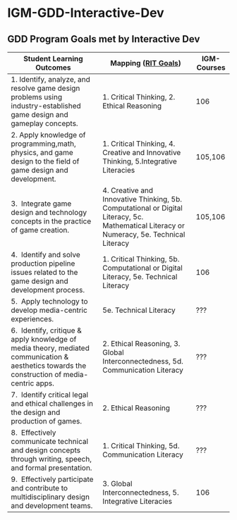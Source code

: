 # IGM-GDD-Interactive-Dev

## GDD Program Goals met by Interactive Dev


Student Learning Outcomes | Mapping ([RIT Goals](https://www.rit.edu/academicaffairs/outcomes/institutional-assessment/essential-outcomes)) | IGM-Courses
--- | --- | ---
1.&nbsp;Identify, analyze, and resolve game design problems using industry-established game design and gameplay concepts. | 1. Critical Thinking, 2. Ethical Reasoning | 106
2.&nbsp;Apply knowledge of programming,math, physics, and game design to the field of game design and development. | 1. Critical Thinking, 4. Creative and Innovative Thinking, 5.Integrative Literacies | 105,106
3.&nbsp; Integrate game design and technology concepts in the practice of game creation. | 4. Creative and Innovative Thinking, 5b. Computational or Digital Literacy, 5c. Mathematical Literacy or Numeracy, 5e. Technical Literacy | 105,106
4.&nbsp; Identify and solve production pipeline issues related to the game design and development process. | 1. Critical Thinking, 5b. Computational or Digital Literacy, 5e. Technical Literacy | 106
5.&nbsp; Apply technology to develop media-centric experiences. | 5e. Technical Literacy | ???
6.&nbsp; Identify, critique & apply knowledge of media theory, mediated communication & aesthetics towards the construction of media-centric apps. | 2. Ethical Reasoning, 3. Global Interconnectedness, 5d. Communication Literacy | ???
7.&nbsp; Identify critical legal and ethical challenges in the design and production of games. | 2. Ethical Reasoning | ???
8.&nbsp; Effectively communicate technical and design concepts through writing, speech, and formal presentation. | 1. Critical Thinking, 5d. Communication Literacy | ???
9.&nbsp; Effectively participate and contribute to multidisciplinary design and development teams. | 3. Global Interconnectedness, 5. Integrative Literacies | 106

